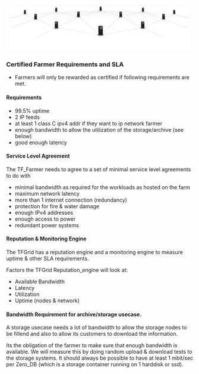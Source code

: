 ![](img/grid_banner.jpg)

### Certified Farmer Requirements and SLA

- Farmers will only be rewarded as certified if following requirements are met.

#### Requirements

- 99.5% uptime
- 2 IP feeds
- at least 1 class C ipv4 addr if they want to ip network farmer
- enough bandwidth to allow the utilization of the storage/archive (see below)
- good enough latency

#### Service Level Agreement

The TF_Farmer needs to agree to a set of minimal service level agreements to do with

- minimal bandwidth as required for the workloads as hosted on the farm
- maximum network latency
- more than 1 internet connection (redundancy)
- protection for fire & water damage
- enough IPv4 addresses
- enough access to power
- redundant power systems

#### Reputation & Monitoring Engine

The TFGrid has a reputation engine and a monitoring engine to measure uptime & other SLA requirements.

Factors the TFGrid Reputation_engine will look at:

- Available Bandwidth
- Latency
- Utilization
- Uptime (nodes & network)

#### Bandwidth Requirement for archive/storage usecase.

A storage usecase needs a lot of bandwidth to allow the storage nodes to be fillend and also to allow its customers to download the information.

Its the obligation of the farmer to make sure that enough bandwidth is available. We will measure this by doing random upload & download tests to the storage systems. It should always be possible to have at least 1 mbit/sec per Zero_DB (which is a storage container running on 1 harddisk or ssd).


